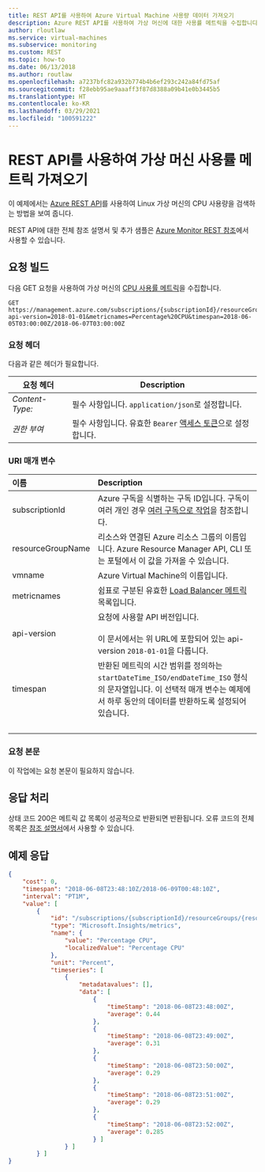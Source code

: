 ```yaml
---
title: REST API를 사용하여 Azure Virtual Machine 사용량 데이터 가져오기
description: Azure REST API를 사용하여 가상 머신에 대한 사용률 메트릭을 수집합니다.
author: rloutlaw
ms.service: virtual-machines
ms.subservice: monitoring
ms.custom: REST
ms.topic: how-to
ms.date: 06/13/2018
ms.author: routlaw
ms.openlocfilehash: a7237bfc82a932b774b4b6ef293c242a84fd75af
ms.sourcegitcommit: f28ebb95ae9aaaff3f87d8388a09b41e0b3445b5
ms.translationtype: HT
ms.contentlocale: ko-KR
ms.lasthandoff: 03/29/2021
ms.locfileid: "100591222"
---
```

# <a name="get-virtual-machine-usage-metrics-using-the-rest-api"></a>REST API를 사용하여 가상 머신 사용률 메트릭 가져오기

이 예제에서는 [Azure REST API](/rest/api/azure/)를 사용하여 Linux 가상 머신의 CPU 사용량을 검색하는 방법을 보여 줍니다.

REST API에 대한 전체 참조 설명서 및 추가 샘플은 [Azure Monitor REST 참조](/rest/api/monitor)에서 사용할 수 있습니다. 

## <a name="build-the-request"></a>요청 빌드

다음 GET 요청을 사용하여 가상 머신의 [CPU 사용률 메트릭](../../azure-monitor/essentials/metrics-supported.md#microsoftcomputevirtualmachines)을 수집합니다.

```http
GET https://management.azure.com/subscriptions/{subscriptionId}/resourceGroups/{resourceGroupName}/providers/Microsoft.Compute/virtualMachines/{vmname}/providers/microsoft.insights/metrics?api-version=2018-01-01&metricnames=Percentage%20CPU&timespan=2018-06-05T03:00:00Z/2018-06-07T03:00:00Z
```

### <a name="request-headers"></a>요청 헤더

다음과 같은 헤더가 필요합니다. 

|요청 헤더|Description|  
|--------------------|-----------------|  
|*Content-Type:*|필수 사항입니다. `application/json`로 설정합니다.|  
|*권한 부여*|필수 사항입니다. 유효한 `Bearer` [액세스 토큰](/rest/api/azure/#authorization-code-grant-interactive-clients)으로 설정합니다. |  

### <a name="uri-parameters"></a>URI 매개 변수

| 이름 | Description |
| :--- | :---------- |
| subscriptionId | Azure 구독을 식별하는 구독 ID입니다. 구독이 여러 개인 경우 [여러 구독으로 작업](/cli/azure/manage-azure-subscriptions-azure-cli)을 참조합니다. |
| resourceGroupName | 리소스와 연결된 Azure 리소스 그룹의 이름입니다. Azure Resource Manager API, CLI 또는 포털에서 이 값을 가져올 수 있습니다. |
| vmname | Azure Virtual Machine의 이름입니다. |
| metricnames | 쉼표로 구분된 유효한 [Load Balancer 메트릭](../../load-balancer/load-balancer-standard-diagnostics.md) 목록입니다. |
| api-version | 요청에 사용할 API 버전입니다.<br /><br /> 이 문서에서는 위 URL에 포함되어 있는 api-version `2018-01-01`을 다룹니다.  |
| timespan | 반환된 메트릭의 시간 범위를 정의하는 `startDateTime_ISO/endDateTime_ISO` 형식의 문자열입니다. 이 선택적 매개 변수는 예제에서 하루 동안의 데이터를 반환하도록 설정되어 있습니다. |
| &nbsp; | &nbsp; |

### <a name="request-body"></a>요청 본문

이 작업에는 요청 본문이 필요하지 않습니다.

## <a name="handle-the-response"></a>응답 처리

상태 코드 200은 메트릭 값 목록이 성공적으로 반환되면 반환됩니다. 오류 코드의 전체 목록은 [참조 설명서](/rest/api/monitor/metrics/list#errorresponse)에서 사용할 수 있습니다.

## <a name="example-response"></a>예제 응답 

```json
{
    "cost": 0,
    "timespan": "2018-06-08T23:48:10Z/2018-06-09T00:48:10Z",
    "interval": "PT1M",
    "value": [
        {
            "id": "/subscriptions/{subscriptionId}/resourceGroups/{resourceGroupName}/providers/Microsoft.Compute/virtualMachines/{vmname}/providers/microsoft.insights/metrics?api-version=2018-01-01&metricnames=Percentage%20CPU",
            "type": "Microsoft.Insights/metrics",
            "name": {
                "value": "Percentage CPU",
                "localizedValue": "Percentage CPU"
            },
            "unit": "Percent",
            "timeseries": [
                {
                    "metadatavalues": [],
                    "data": [
                        {
                            "timeStamp": "2018-06-08T23:48:00Z",
                            "average": 0.44
                        },
                        {
                            "timeStamp": "2018-06-08T23:49:00Z",
                            "average": 0.31
                        },
                        {
                            "timeStamp": "2018-06-08T23:50:00Z",
                            "average": 0.29
                        },
                        {
                            "timeStamp": "2018-06-08T23:51:00Z",
                            "average": 0.29
                        },
                        {
                            "timeStamp": "2018-06-08T23:52:00Z",
                            "average": 0.285
                        } ]
                } ]
        } ]
}
```
